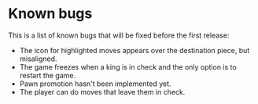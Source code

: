 # Known bugs

This is a list of known bugs that will be fixed before the first release:

- The icon for highlighted moves appears over the destination piece, but
  misaligned.
- The game freezes when a king is in check and the only option is to restart the
  game.
- Pawn promotion hasn't been implemented yet.
- The player can do moves that leave them in check.
